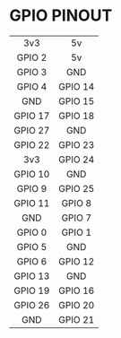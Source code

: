 # GPIO PINOUT
|  |  |
|:-:|:-:|
|3v3    |5v     |
|GPIO 2 |5v     |
|GPIO 3 |GND    |
|GPIO 4 |GPIO 14|
|GND    |GPIO 15|
|GPIO 17|GPIO 18|
|GPIO 27|GND    |
|GPIO 22|GPIO 23|
|3v3    |GPIO 24|
|GPIO 10|GND    |
|GPIO 9 |GPIO 25|
|GPIO 11|GPIO 8 |
|GND    |GPIO 7 |
|GPIO 0 |GPIO 1 |
|GPIO 5 |GND    |
|GPIO 6 |GPIO 12|
|GPIO 13|GND    |
|GPIO 19|GPIO 16|
|GPIO 26|GPIO 20|
|GND    |GPIO 21|